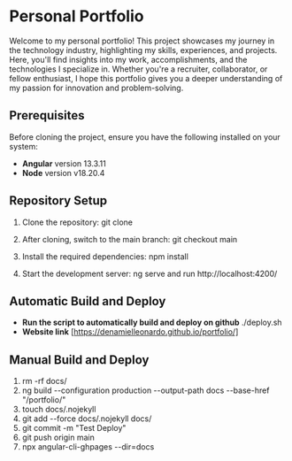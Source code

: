 # Personal Portfolio

Welcome to my personal portfolio! This project showcases my journey in the technology industry, highlighting my skills, experiences, and projects. Here, you'll find insights into my work, accomplishments, and the technologies I specialize in. Whether you're a recruiter, collaborator, or fellow enthusiast, I hope this portfolio gives you a deeper understanding of my passion for innovation and problem-solving.

## Prerequisites

Before cloning the project, ensure you have the following installed on your system:

- **Angular** version 13.3.11
- **Node** version v18.20.4

## Repository Setup

1. Clone the repository:
   git clone 

2. After cloning, switch to the main branch:
   git checkout main

3. Install the required dependencies:
   npm install

4. Start the development server:
   ng serve and run http://localhost:4200/

## Automatic Build and Deploy

- **Run the script to automatically build and deploy on github** ./deploy.sh
- **Website link** [https://denamielleonardo.github.io/portfolio/]

## Manual Build and Deploy

1. rm -rf docs/
2. ng build --configuration production --output-path docs --base-href "/portfolio/"
3. touch docs/.nojekyll
4. git add --force docs/.nojekyll docs/
5. git commit -m "Test Deploy"
6. git push origin main
7. npx angular-cli-ghpages --dir=docs
